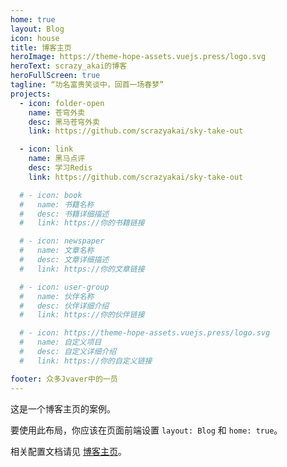 ```yaml
---
home: true
layout: Blog
icon: house
title: 博客主页
heroImage: https://theme-hope-assets.vuejs.press/logo.svg
heroText: scrazy_akai的博客
heroFullScreen: true
tagline: “功名富贵笑谈中，回首一场春梦”
projects:
  - icon: folder-open
    name: 苍穹外卖
    desc: 黑马苍穹外卖
    link: https://github.com/scrazyakai/sky-take-out

  - icon: link
    name: 黑马点评
    desc: 学习Redis
    link: https://github.com/scrazyakai/sky-take-out

  # - icon: book
  #   name: 书籍名称
  #   desc: 书籍详细描述
  #   link: https://你的书籍链接

  # - icon: newspaper
  #   name: 文章名称
  #   desc: 文章详细描述
  #   link: https://你的文章链接

  # - icon: user-group
  #   name: 伙伴名称
  #   desc: 伙伴详细介绍
  #   link: https://你的伙伴链接

  # - icon: https://theme-hope-assets.vuejs.press/logo.svg
  #   name: 自定义项目
  #   desc: 自定义详细介绍
  #   link: https://你的自定义链接

footer: 众多Jvaver中的一员
---
```


这是一个博客主页的案例。

要使用此布局，你应该在页面前端设置 `layout: Blog` 和 `home: true`。

相关配置文档请见 [博客主页](https://theme-hope.vuejs.press/zh/guide/blog/home.html)。
